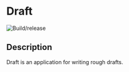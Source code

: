 # Draft

![Build/release](https://github.com/calebl/write/workflows/Build/release/badge.svg)

## Description
Draft is an application for writing rough drafts.